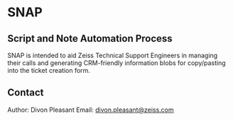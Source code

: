 # SNAP

## Script and Note Automation Process

SNAP is intended to aid Zeiss Technical Support Engineers in managing their calls and generating CRM-friendly information blobs for copy/pasting into the ticket creation form.

## Contact

Author: Divon Pleasant
Email: divon.pleasant@zeiss.com